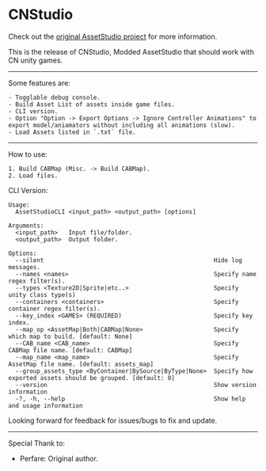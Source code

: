 # CNStudio
Check out the [original AssetStudio project](https://github.com/Perfare/AssetStudio) for more information.

This is the release of CNStudio, Modded AssetStudio that should work with CN unity games.
_____________________________________________________________________________________________________________________________

Some features are:
```
- Togglable debug console.
- Build Asset List of assets inside game files.
- CLI version.
- Option "Option -> Export Options -> Ignore Controller Animations" to export model/aniamators without including all animations (slow).
- Load Assets listed in `.txt` file.
```
_____________________________________________________________________________________________________________________________
How to use:

```
1. Build CABMap (Misc. -> Build CABMap).
2. Load files.
```

CLI Version:
```
Usage:
  AssetStudioCLI <input_path> <output_path> [options]

Arguments:
  <input_path>   Input file/folder.
  <output_path>  Output folder.

Options:
  --silent                                                Hide log messages.
  --names <names>                                         Specify name regex filter(s).
  --types <Texture2D|Sprite|etc..>                        Specify unity class type(s)
  --containers <containers>                               Specify container regex filter(s).
  --key_index <GAMES> (REQUIRED)                          Specify key index.
  --map_op <AssetMap|Both|CABMap|None>                    Specify which map to build. [default: None]
  --CAB_name <CAB_name>                                   Specify CABMap file name. [default: CABMap]
  --map_name <map_name>                                   Specify AssetMap file name. [default: assets_map]
  --group_assets_type <ByContainer|BySource|ByType|None>  Specify how exported assets should be grouped. [default: 0]
  --version                                               Show version information
  -?, -h, --help                                          Show help and usage information
```

Looking forward for feedback for issues/bugs to fix and update.
_____________________________________________________________________________________________________________________________
Special Thank to:
- Perfare: Original author.
